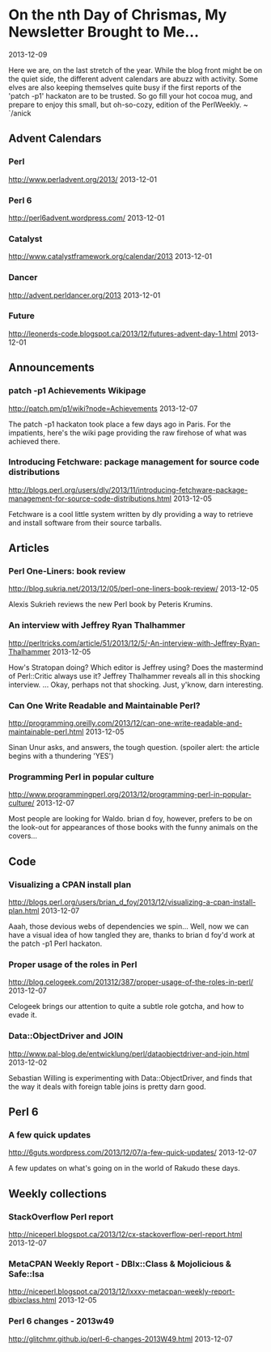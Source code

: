 # On the nth Day of Chrismas, My Newsletter Brought to Me...
2013-12-09

Here we are, on the last stretch of the year. While the blog front might be on
the quiet side, 
the different advent calendars are abuzz with activity. Some elves are also
keeping themselves quite busy if the first reports of the 'patch -p1' hackaton 
are to be trusted. So go fill your hot cocoa mug, and prepare to enjoy this small, but oh-so-cozy,
edition of the PerlWeekly.  ~ `/anick


## Advent Calendars

### Perl
http://www.perladvent.org/2013/
2013-12-01



### Perl 6
http://perl6advent.wordpress.com/
2013-12-01



### Catalyst
http://www.catalystframework.org/calendar/2013
2013-12-01



### Dancer
http://advent.perldancer.org/2013
2013-12-01




### Future
http://leonerds-code.blogspot.ca/2013/12/futures-advent-day-1.html
2013-12-01




## Announcements

### patch -p1 Achievements Wikipage
http://patch.pm/p1/wiki?node=Achievements
2013-12-07

The patch -p1 hackaton took place a few days ago in Paris. For the impatients,
here's the wiki page providing the raw firehose of what was achieved there.

### Introducing Fetchware: package management for source code distributions
http://blogs.perl.org/users/dly/2013/11/introducing-fetchware-package-management-for-source-code-distributions.html
2013-12-05

Fetchware is a cool little system written by dly providing a way to retrieve
and install software from their source tarballs.   

## Articles

###	Perl One-Liners: book review
http://blog.sukria.net/2013/12/05/perl-one-liners-book-review/
2013-12-05

Alexis Sukrieh reviews the new Perl book by Peteris Krumins.

### An interview with Jeffrey Ryan Thalhammer
http://perltricks.com/article/51/2013/12/5/-An-interview-with-Jeffrey-Ryan-Thalhammer
2013-12-05

How's Stratopan doing? Which editor is Jeffrey using? Does the mastermind of
Perl::Critic always use it? Jeffrey Thalhammer reveals all in this shocking
interview. ... Okay, perhaps not that shocking. Just, y'know, darn
interesting.

### Can One Write Readable and Maintainable Perl?
http://programming.oreilly.com/2013/12/can-one-write-readable-and-maintainable-perl.html
2013-12-05

Sinan Unur asks, and answers, the tough question. (spoiler alert: the article begins with a thundering 'YES')

### Programming Perl in popular culture
http://www.programmingperl.org/2013/12/programming-perl-in-popular-culture/
2013-12-07

Most people are looking for Waldo. brian d foy, however, prefers to
be on the look-out for appearances of those books with the funny animals on 
the covers...

## Code

### Visualizing a CPAN install plan 
http://blogs.perl.org/users/brian_d_foy/2013/12/visualizing-a-cpan-install-plan.html
2013-12-07

Aaah, those devious webs of dependencies we spin... Well, now we can have a visual idea of how 
tangled they are, thanks to brian d foy'd work at the patch -p1 Perl
hackaton. 

### Proper usage of the roles in Perl
http://blog.celogeek.com/201312/387/proper-usage-of-the-roles-in-perl/
2013-12-07

Celogeek brings our attention to quite a subtle role gotcha, and how to 
evade it.

### Data::ObjectDriver and JOIN
http://www.pal-blog.de/entwicklung/perl/dataobjectdriver-and-join.html
2013-12-02

Sebastian Willing is experimenting with Data::ObjectDriver, and finds that the
way it deals with foreign table joins is pretty darn good.


## Perl 6

### A few quick updates
http://6guts.wordpress.com/2013/12/07/a-few-quick-updates/
2013-12-07

A few updates on what's going on in the world of Rakudo these days.

## Weekly collections

### StackOverflow Perl report
http://niceperl.blogspot.ca/2013/12/cx-stackoverflow-perl-report.html
2013-12-07


### MetaCPAN Weekly Report - DBIx::Class & Mojolicious & Safe::Isa
http://niceperl.blogspot.ca/2013/12/lxxxv-metacpan-weekly-report-dbixclass.html
2013-12-05



### Perl 6 changes - 2013w49
http://glitchmr.github.io/perl-6-changes-2013W49.html
2013-12-07







